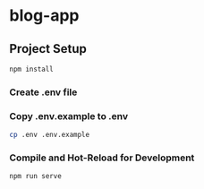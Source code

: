 # blog-app

## Project Setup

```sh
npm install
```

### Create .env file
### Copy .env.example to .env

```sh
cp .env .env.example
```

### Compile and Hot-Reload for Development

```sh
npm run serve
```
